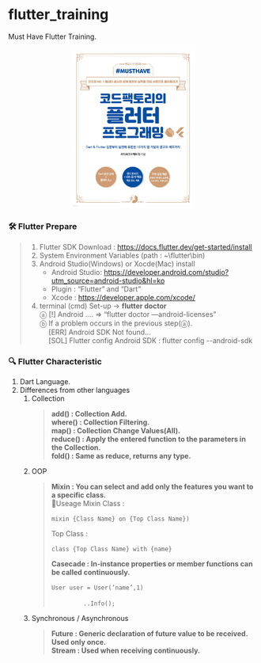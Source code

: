 # flutter_training

Must Have Flutter Training.
<br>
<p align="center">
<img src="Image/flutter.jpg" width="50%" height="50%">
</p>

### 🛠 Flutter Prepare

> 1. Flutter SDK Download : https://docs.flutter.dev/get-started/install
> 2. System Environment Variables (path : ~\flutter\bin)
> 3. Android Studio(Windows) or Xocde(Mac) install
>      * Android Studio: https://developer.android.com/studio?utm_source=android-studio&hl=ko
>      * Plugin : “Flutter” and “Dart”
>      * Xcode : https://developer.apple.com/xcode/
> 4. terminal (cmd) Set-up → <b>flutter doctor</b> <br/>
>    ⓐ [!] Android …. ⇒ “flutter doctor —android-licenses” <br/>
>    ⓑ If a problem occurs in the previous step(ⓐ). <br/>
>      &ensp;&ensp;&nbsp;[ERR] Android SDK Not found...<br/>
>      &ensp;&ensp;&nbsp;[SOL] Flutter config Android SDK : flutter config --android-sdk <path-to-sdk>

### 🔍 Flutter Characteristic
1. Dart Language.
2. Differences from other languages
   1. Collection
      > <b> add() : Collection Add.</b> <br/>
      > <b> where() : Collection Filtering.</b> <br/>
      > <b> map() : Collection Change Values(All). </b> <br/>
      > <b> reduce() : Apply the entered function to the parameters in the Collection. </b> <br/>
      > <b> fold() : Same as reduce, returns any type. </b> <br/>
   2. OOP
      > <b> Mixin : You can select and add only the features you want to a specific class.</b> <br/>
      > 🚀Useage
      > Mixin Class :
      > <pre><code>mixin {Class Name} on {Top Class Name})</code></pre>
      > Top Class :
      > <pre><code>class {Top Class Name} with {name}</code></pre>
      > <b>Casecade : In-instance properties or member functions can be called continuously.</b>
      > <pre><code>User user = User(’name’,1) <br/> 
      >          ..Info();</code></pre>
   3. Synchronous / Asynchronous
      > <b> Future : Generic declaration of future value to be received. Used only once. </b> <br/>
      > <b> Stream : Used when receiving continuously.</b> <br/>
